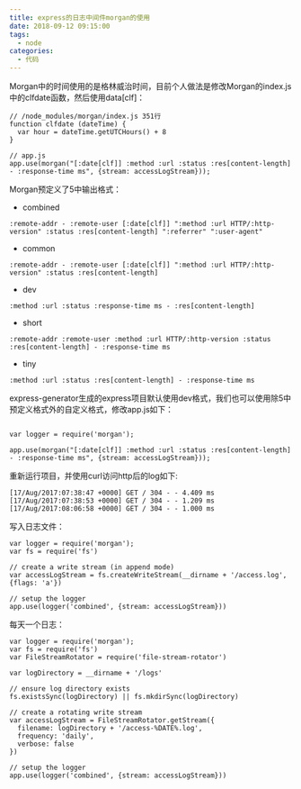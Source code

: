```yaml
---
title: express的日志中间件morgan的使用
date: 2018-09-12 09:15:00
tags:
  - node
categories:
  - 代码
---
```

Morgan中的时间使用的是格林威治时间，目前个人做法是修改Morgan的index.js中的clfdate函数，然后使用data[clf]：
```
// /node_modules/morgan/index.js 351行
function clfdate (dateTime) {
  var hour = dateTime.getUTCHours() + 8
}

// app.js
app.use(morgan("[:date[clf]] :method :url :status :res[content-length] - :response-time ms", {stream: accessLogStream}));

```

Morgan预定义了5中输出格式：
* combined
```
:remote-addr - :remote-user [:date[clf]] ":method :url HTTP/:http-version" :status :res[content-length] ":referrer" ":user-agent"
```
* common
```
:remote-addr - :remote-user [:date[clf]] ":method :url HTTP/:http-version" :status :res[content-length]
```
* dev
```
:method :url :status :response-time ms - :res[content-length]
```
* short
```
:remote-addr :remote-user :method :url HTTP/:http-version :status :res[content-length] - :response-time ms
```
* tiny
```
:method :url :status :res[content-length] - :response-time ms
```
express-generator生成的express项目默认使用dev格式，我们也可以使用除5中预定义格式外的自定义格式，修改app.js如下：
```

var logger = require('morgan');

app.use(morgan("[:date[clf]] :method :url :status :res[content-length] - :response-time ms", {stream: accessLogStream}));

```
重新运行项目，并使用curl访问http后的log如下:
```
[17/Aug/2017:07:38:47 +0000] GET / 304 - - 4.409 ms
[17/Aug/2017:07:38:53 +0000] GET / 304 - - 1.209 ms
[17/Aug/2017:08:06:58 +0000] GET / 304 - - 1.000 ms

```
写入日志文件：
```
var logger = require('morgan');
var fs = require('fs')

// create a write stream (in append mode)
var accessLogStream = fs.createWriteStream(__dirname + '/access.log', {flags: 'a'})

// setup the logger
app.use(logger('combined', {stream: accessLogStream}))
```
每天一个日志：
```
var logger = require('morgan');
var fs = require('fs')
var FileStreamRotator = require('file-stream-rotator')

var logDirectory = __dirname + '/logs'

// ensure log directory exists
fs.existsSync(logDirectory) || fs.mkdirSync(logDirectory)

// create a rotating write stream
var accessLogStream = FileStreamRotator.getStream({
  filename: logDirectory + '/access-%DATE%.log',
  frequency: 'daily',
  verbose: false
})

// setup the logger
app.use(logger('combined', {stream: accessLogStream}))
```
